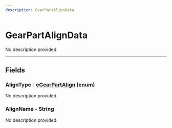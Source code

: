 ```yaml
---
description: GearPartAlignData
---
```


# GearPartAlignData

No description provided.

***

## Fields

### AlignType - [eGearPartAlign](../enum-types.md#egearpartalign) (enum)

No description provided.

### AlignName - String

No description provided.
